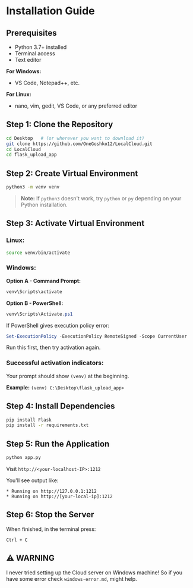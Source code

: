 # Installation Guide

## Prerequisites

- Python 3.7+ installed
- Terminal access
- Text editor 

**For Windows:**
- VS Code, Notepad++, etc.

**For Linux:**
- nano, vim, gedit, VS Code, or any preferred editor

## Step 1: Clone the Repository

```bash
cd Desktop   # (or wherever you want to download it)
git clone https://github.com/OneGoshko12/LocalCloud.git
cd LocalCloud
cd flask_upload_app
```

## Step 2: Create Virtual Environment

```bash
python3 -m venv venv
```

> **Note:** If `python3` doesn't work, try `python` or `py` depending on your Python installation.

## Step 3: Activate Virtual Environment

### Linux:
```bash
source venv/bin/activate
```

### Windows:

**Option A - Command Prompt:**
```cmd
venv\Scripts\activate
```

**Option B - PowerShell:**
```powershell
venv\Scripts\Activate.ps1
```

If PowerShell gives execution policy error:
```powershell
Set-ExecutionPolicy -ExecutionPolicy RemoteSigned -Scope CurrentUser
```
Run this first, then try activation again.

### Successful activation indicators:
Your prompt should show `(venv)` at the beginning.

**Example:** `(venv) C:\Desktop\flask_upload_app>`

## Step 4: Install Dependencies

```bash
pip install Flask
pip install -r requirements.txt
```

## Step 5: Run the Application

```bash
python app.py
```

Visit `http://<your-localhost-IP>:1212`

You'll see output like:
```
* Running on http://127.0.0.1:1212
* Running on http://[your-local-ip]:1212
```

## Step 6: Stop the Server

When finished, in the terminal press:
```
Ctrl + C
```

## ⚠️ WARNING

I never tried setting up the Cloud server on Windows machine!
So if you have some error check `windows-error.md`, might help.
